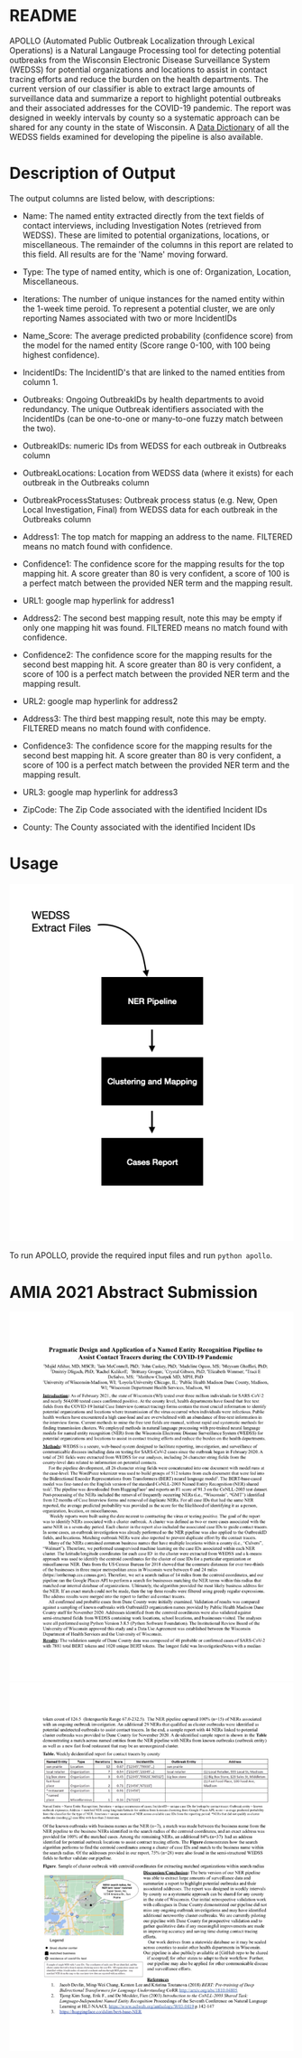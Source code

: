 # README
APOLLO (Automated Public Outbreak Localization through Lexical Operations) is a Natural Langauge Processing tool for detecting potential outbreaks from the Wisconsin Electronic Disease Surveillance System (WEDSS) for potential organizations and locations to assist in contact tracing efforts and reduce the burden on the health departments. The current version of our classifier is able to extract large amounts of surveillance data and summarize a report to highlight potential outbreaks and their associated addresses for the COVID-19 pandemic. The report was designed in weekly intervals by county so a systematic approach can be shared for any county in the state of Wisconsin. A [Data Dictionary](https://github.com/disulfidebond/APOLLO/blob/main/DataDictionary_DHS_NLP_2021-01-28.xlsx) of all the WEDSS fields examined for developing the pipeline is also available.

# Description of Output
The output columns are listed below, with descriptions:

* Name: The named entity extracted directly from the text fields of contact interviews, including Investigation Notes (retrieved from WEDSS). These are limited to potential organizations, locations, or miscellaneous.  The remainder of the columns in this report are related to this field.  All results are for the 'Name' moving forward.

* Type: The type of named entity, which is one of: Organization, Location, Miscellaneous.

* Iterations: The number of unique instances for the named entity within the 1-week time peroid.  To represent a potential cluster, we are only reporting Names associated with two or more IncidentIDs

* Name_Score: The average predicted probability (confidence score) from the model for the named entity (Score range 0-100, with 100 being highest confidence).

* IncidentIDs: The IncidentID's that are linked to the named entities from column 1.

* Outbreaks: Ongoing OutbreakIDs by health departments to avoid redundancy. The unique Outbreak identifiers associated with the IncidentIDs (can be one-to-one or many-to-one fuzzy match between the two).

* OutbreakIDs: numeric IDs from WEDSS for each outbreak in Outbreaks column

* OutbreakLocations: Location from WEDSS data (where it exists) for each outbreak in the Outbreaks column

* OutbreakProcessStatuses: Outbreak process status (e.g. New, Open Local Investigation, Final)  from WEDSS data for each outbreak in the Outbreaks column

* Address1: The top match for mapping an address to the name. FILTERED means no match found with confidence.

* Confidence1: The confidence score for the mapping results for the top mapping hit. A score greater than 80 is very confident, a score of 100 is a perfect match between the provided NER term and the mapping result.

* URL1: google map hyperlink for address1

* Address2: The second best mapping result, note this may be empty if only one mapping hit was found. FILTERED means no match found with confidence.

* Confidence2: The confidence score for the mapping results for the second best mapping hit. A score greater than 80 is very confident, a score of 100 is a perfect match between the provided NER term and the mapping result.

* URL2: google map hyperlink for address2

* Address3: The third best mapping result, note this may be empty. FILTERED means no match found with confidence.

* Confidence3: The confidence score for the mapping results for the second best mapping hit. A score greater than 80 is very confident, a score of 100 is a perfect match between the provided NER term and the mapping result. 

* URL3: google map hyperlink for address3

* ZipCode: The Zip Code associated with the identified Incident IDs

* County: The County associated with the identified Incident IDs

# Usage
![](https://github.com/disulfidebond/APOLLO/blob/main/media/APOLLO_README_fig.png)

To run APOLLO, provide the required input files and run `python apollo`.


# AMIA 2021 Abstract Submission
![](https://github.com/disulfidebond/APOLLO/blob/main/media/Abstract_page1.jpg)
![](https://github.com/disulfidebond/APOLLO/blob/main/media/Abstract_page2.jpg)
